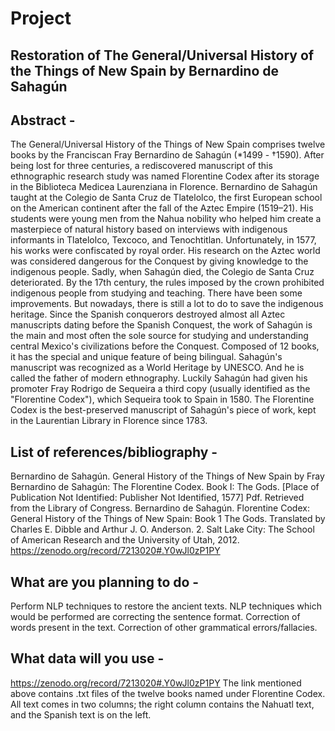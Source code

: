 # Project

## Restoration of The General/Universal History of the Things of New Spain by Bernardino de Sahagún

## Abstract -
The General/Universal History of the Things of New Spain comprises twelve books by the
Franciscan Fray Bernardino de Sahagún (*1499 - †1590). After being lost for three
centuries, a rediscovered manuscript of this ethnographic research study was named
Florentine Codex after its storage in the Biblioteca Medicea Laurenziana in Florence.
Bernardino de Sahagún taught at the Colegio de Santa Cruz de Tlatelolco, the first
European school on the American continent after the fall of the Aztec Empire (1519–21).
His students were young men from the Nahua nobility who helped him create a
masterpiece of natural history based on interviews with indigenous informants in
Tlatelolco, Texcoco, and Tenochtitlan. Unfortunately, in 1577, his works were confiscated
by royal order. His research on the Aztec world was considered dangerous for the
Conquest by giving knowledge to the indigenous people. Sadly, when Sahagún died, the
Colegio de Santa Cruz deteriorated. By the 17th century, the rules imposed by the crown
prohibited indigenous people from studying and teaching. There have been some
improvements. But nowadays, there is still a lot to do to save the indigenous heritage.
Since the Spanish conquerors destroyed almost all Aztec manuscripts dating before the
Spanish Conquest, the work of Sahagún is the main and most often the sole source for
studying and understanding central Mexico's civilizations before the Conquest.
Composed of 12 books, it has the special and unique feature of being bilingual.
Sahagún's manuscript was recognized as a World Heritage by UNESCO. And he is called
the father of modern ethnography. Luckily Sahagún had given his promoter Fray Rodrigo
de Sequeira a third copy (usually identified as the "Florentine Codex"), which Sequeira
took to Spain in 1580. The Florentine Codex is the best-preserved manuscript of
Sahagún's piece of work, kept in the Laurentian Library in Florence since 1783.

## List of references/bibliography -
Bernardino de Sahagún. General History of the Things of New Spain by Fray Bernardino
de Sahagún: The Florentine Codex. Book I: The Gods. [Place of Publication Not
Identified: Publisher Not Identified, 1577] Pdf. Retrieved from the Library of Congress.
Bernardino de Sahagún. Florentine Codex: General History of the Things of New Spain:
Book 1 The Gods. Translated by Charles E. Dibble and Arthur J. O. Anderson. 2. Salt Lake
City: The School of American Research and the University of Utah, 2012.
https://zenodo.org/record/7213020#.Y0wJl0zP1PY

## What are you planning to do -
Perform NLP techniques to restore the ancient texts.
NLP techniques which would be performed are correcting the sentence format.
Correction of words present in the text.
Correction of other grammatical errors/fallacies.

## What data will you use -
https://zenodo.org/record/7213020#.Y0wJl0zP1PY
The link mentioned above contains .txt files of the twelve books named under Florentine
Codex. All text comes in two columns; the right column contains the Nahuatl text, and
the Spanish text is on the left.
